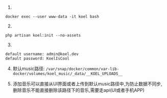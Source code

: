 1.
```
docker exec --user www-data -it koel bash
```
2. 
```
php artisan koel:init --no-assets
``` 
3. 
``` 
default username: admin@koel.dev
default password: KoelIsCool
```
4. 默认music路径:  `/var/snap/docker/common/var-lib-docker/volumes/koel_music/_data/__KOEL_UPLOADS__`

5. 添加音乐可以直接从UI界面或者上传到默认music路径中,为防止数据不同步,删除音乐不能直接删除该路径下的音乐,需要走api(UI或者手机APP)
